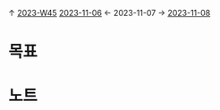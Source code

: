 
↑ [2023-W45](2023-W45.md)
[2023-11-06](2023-11-06.md) ← 2023-11-07 → [2023-11-08](2023-11-08.md)


# 목표



# 노트




